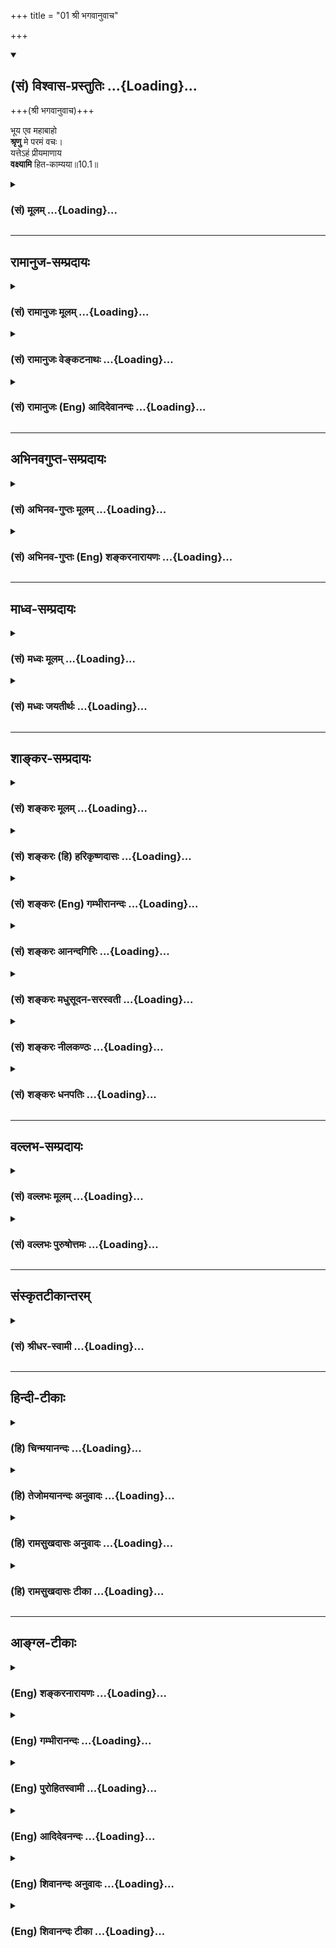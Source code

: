 +++
title = "01 श्री भगवानुवाच"

+++
<div class="js_include" newlevelforh1="2" title="(सं) विश्वास-प्रस्तुतिः" unfilled url="/purANam_vaiShNavam/mahAbhAratam/06-bhIShma-parva/03-bhagavad-gItA-parva/saMskRtam/vishvAsa-prastutiH/10_vibhUti-vistAra-yoga/01_shrI_bhagavAnuvAc.md">
<details open><summary><h2>(सं) विश्वास-प्रस्तुतिः ...{Loading}...</h2></summary>

+++(श्री भगवानुवाच)+++

भूय एव महाबाहो  
**श्रृणु** मे परमं वचः।  
यत्तेऽहं प्रीयमाणाय  
**वक्ष्यामि** हित-काम्यया॥10.1॥
</details>
</div>
<div class="js_include collapsed" newlevelforh1="3" title="(सं) मूलम्" unfilled url="/purANam_vaiShNavam/mahAbhAratam/06-bhIShma-parva/03-bhagavad-gItA-parva/saMskRtam/mUlam/10_vibhUti-vistAra-yoga/01_shrI_bhagavAnuvAc.md">
<details><summary><h3>(सं) मूलम् ...{Loading}...</h3></summary>

श्री भगवानुवाच  
भूय एव महाबाहो श्रृणु मे परमं वचः।  
यत्तेऽहं प्रीयमाणाय वक्ष्यामि हितकाम्यया।।10.1।।
</details>
</div>


_________________
## रामानुज-सम्प्रदायः
<div class="js_include collapsed" newlevelforh1="3" title="(सं) रामानुजः मूलम्" unfilled url="/purANam_vaiShNavam/mahAbhAratam/06-bhIShma-parva/03-bhagavad-gItA-parva/saMskRtam/rAmAnujaH/mUlam/10_vibhUti-vistAra-yoga/01_shrI_bhagavAnuvAc.md">
<details><summary><h3>(सं) रामानुजः मूलम् ...{Loading}...</h3></summary>


भक्तियोगः सपरिकर उक्तः । इदानीं भक्त्युत्पत्तये तद्विवृद्धये च भ्गवतो निरङ्कुशाइश्वर्यादिकल्याणगुणगणानन्त्यम्, कृत्स्नस्य जगतस् तच्छरीरतया तदात्मकत्वेन तत्प्रवर्त्यत्वं च प्रपञ्च्यते

।।10.1।। श्री भगवानुवाच -- मम माहात्म्यं श्रुत्वा **प्रीयमाणाय ते**
मद्भक्त्युत्पत्तिविवृद्धिरूपहितकामनाय **भूयः** मन्माहात्म्यप्रपञ्चविषयम्
**एव परमं वचो यद् वक्ष्यामि तद्** अवहितमनाः **श्रृणु।**

</details>
</div>
<div class="js_include collapsed" newlevelforh1="3" title="(सं) रामानुजः वेङ्कटनाथः" unfilled url="/purANam_vaiShNavam/mahAbhAratam/06-bhIShma-parva/03-bhagavad-gItA-parva/saMskRtam/rAmAnujaH/venkaTanAthaH/10_vibhUti-vistAra-yoga/01_shrI_bhagavAnuvAc.md">
<details><summary><h3>(सं) रामानुजः वेङ्कटनाथः ...{Loading}...</h3></summary>

  
  
।।10.1।। दशमसङ्गतिं वक्तुं नवमार्थं सप्तमप्रभृत्यध्यायत्रयार्थं वा
सङ्गृह्याह -- भक्तियोग इति। स्वकल्याणगुणानन्त्यं कृत्स्नस्वाधीनतामतिः।
भक्त्युत्पत्तिविवृद्ध्यर्था विस्तीर्णा दशमोदिता \[गी.सं.14\] इति
सङ्ग्रहश्लोकं व्याकुर्वन् सङ्गतिमाह -- इदानीमिति। पूर्वत्र
सपरिकरभक्तियोगस्वरूपप्रपञ्चनपरतया स्वकल्याणगुणादेः सङ्ग्रहेण कथनम् इह तु
तत्प्रपञ्चनमित्यवसरप्राप्तिरपौनरुक्त्यं चविस्तीर्णा इत्यनेन विवक्षितमिति
दर्शयितुंइदानीं प्रपञ्च्यत इति पदद्वयम्। अर्जुनस्य
वक्ष्यमाणार्थश्रवणयोग्यत्वं तस्यार्थस्य च परमहितसाधनत्वादिकं च वदन्
सोपच्छन्दनं सावधानयतिभूय एव इति श्लोकेन। प्रश्नमन्तरेणापि स्वयमेव
प्रतिपादने हेतुःप्रीयमाणाय इत्यनेनोच्यत इत्यभिप्रयंस्तादृशप्रीतेर्विषयं
दर्शयतिमम माहात्म्यं श्रुत्वेति। बाहुशालिनां हि परोत्कर्षकथनमसूयावहम्
भवतस्तु शिशुपालादिव्याकुले जगति भाग्यवशादीदृशी प्रीतिः
सञ्जातेतिमहाबाहोप्रीयमाणाय इत्यनयोर्भावः। यद्वा बाहुबलाद्यथा ते
बाह्यशत्रुविजयः; तथा मद्विषयप्रीतिबलादान्तरशत्रवोऽपि त्वया जिता इति
भावः। प्रकरणादर्थस्वभावाच्च हितं विशिनष्टि --
मद्भक्त्युत्पत्तिविवृद्धिरूपेति। सर्वपापैः प्रमुच्यते
\[10।3\]सोऽविकम्प्येन योगेन युज्यते \[10।7\] इति हि वक्ष्यत इति भावः।
उक्तमात्रस्य पुनरभिधाने प्रयोजनाभावात्भूय एव इत्यनेन
प्रक्रान्तगुह्यतमानुबन्ध्यर्थप्रपञ्चनरूपत्वं विवक्षितमित्यभिप्रायेण --
भूयो मन्माहात्म्यप्रपञ्चनविषयमेवेत्युक्तम्। एतेनैव वचसः परमत्वे हेतुरपि
दर्शितः। शृण्वत एवार्जुनस्य पुनःश्रृणु इति विधानं
विशिष्टश्रवणार्थमित्यभिप्रायेणाह -- तदवहितमना इति। पूर्वमनसूयवे
दोषनिवृत्त्या गहनमात्रमुक्तम् इदानीमुच्यमाने प्रीयमाणाय
गुणसम्पत्त्यातिगहनमुच्यते अतस्त्वयाऽत्यन्तावहितेन भवितव्यमिति भावः।  
  

</details>
</div>
<div class="js_include collapsed" newlevelforh1="3" title="(सं) रामानुजः (Eng) आदिदेवानन्दः" unfilled url="/purANam_vaiShNavam/mahAbhAratam/06-bhIShma-parva/03-bhagavad-gItA-parva/saMskRtam/rAmAnujaH/english/AdidevAnandaH/10_vibhUti-vistAra-yoga/01_shrI_bhagavAnuvAc.md">
<details><summary><h3>(सं) रामानुजः (Eng) आदिदेवानन्दः ...{Loading}...</h3></summary>

10.1 The Lord said Listen with rapt attention to these words which I
shall utter - words which are supreme and which give you a much wider
understanding of My greatness. I shall speak out to you about the rise
and growth of devotion to Me, as you are pleased with listening to My
greatness and as I too love you.

</details>
</div>


_________________
## अभिनवगुप्त-सम्प्रदायः
<div class="js_include collapsed" newlevelforh1="3" title="(सं) अभिनव-गुप्तः मूलम्" unfilled url="/purANam_vaiShNavam/mahAbhAratam/06-bhIShma-parva/03-bhagavad-gItA-parva/saMskRtam/abhinava-guptaH/mUlam/10_vibhUti-vistAra-yoga/01_shrI_bhagavAnuvAc.md">
<details><summary><h3>(सं) अभिनव-गुप्तः मूलम् ...{Loading}...</h3></summary>

।।10.1 -- 10.5।। प्राक्तनैर्नवभिरध्यायैर्य एवार्थो लक्षितः; स एव
प्रतिपदपाठैरस्मिन्नध्याये प्रतायते। तथा चाह -- भूय एव इति। उक्तमेवार्थं
स्फुटीकर्तुं +++(;N;K विस्पष्टीकर्तुं)+++ पुनः कथ्यमानं श्रृण्विति। अर्जुनोऽपि
एवमेवाभिधास्यति भूयः कथय +++(X; 18)+++ इति। इत्यध्यायतात्पर्यम्। शिष्टं
निगदव्याख्यातमिति ( -- व्याख्यानमिति) किं पुनरुक्तेन सन्दिग्धं तु
निर्णेष्यते। भूय इत्यादि पृथग्विधा इत्यन्तम्। असंमोहः उत्साहः।

</details>
</div>
<div class="js_include collapsed" newlevelforh1="3" title="(सं) अभिनव-गुप्तः (Eng) शङ्करनारायणः" unfilled url="/purANam_vaiShNavam/mahAbhAratam/06-bhIShma-parva/03-bhagavad-gItA-parva/saMskRtam/abhinava-guptaH/english/shankaranArAyaNaH/10_vibhUti-vistAra-yoga/01_shrI_bhagavAnuvAc.md">
<details><summary><h3>(सं) अभिनव-गुप्तः (Eng) शङ्करनारायणः ...{Loading}...</h3></summary>

10.1 See Comment under 10.5

</details>
</div>


_________________
## माध्व-सम्प्रदायः
<div class="js_include collapsed" newlevelforh1="3" title="(सं) मध्वः मूलम्" unfilled url="/purANam_vaiShNavam/mahAbhAratam/06-bhIShma-parva/03-bhagavad-gItA-parva/saMskRtam/madhvaH/mUlam/10_vibhUti-vistAra-yoga/01_shrI_bhagavAnuvAc.md">
<details><summary><h3>(सं) मध्वः मूलम् ...{Loading}...</h3></summary>

।।10.1।। म्। उपासनार्थं विभूतीः विशेषणकारणत्वं च केषाञ्चिदनेनाध्यायेनाह
-- प्रीयमाणाय श्रुत्वा सन्तोषं प्राप्नुवते।

</details>
</div>
<div class="js_include collapsed" newlevelforh1="3" title="(सं) मध्वः जयतीर्थः" unfilled url="/purANam_vaiShNavam/mahAbhAratam/06-bhIShma-parva/03-bhagavad-gItA-parva/saMskRtam/madhvaH/jayatIrthaH/10_vibhUti-vistAra-yoga/01_shrI_bhagavAnuvAc.md">
<details><summary><h3>(सं) मध्वः जयतीर्थः ...{Loading}...</h3></summary>

।।10.1।। प्रकृतसङगतत्वेनाध्यायप्रतिपाद्यं दर्शयति -- **उपासनार्थ**मिति।
षष्ठे ध्यानमुक्तं तन्नवमान्तेमन्मना भव इति स्मारितं; तच्च ध्येयसापेक्षं;
विशिष्टाधिकारिणां च भगवद्विभूतय उपास्या अतस्ता आहानेन दशमाध्यायेन।
तत्रादौ केषाञ्चिद्बुद्ध्यादीनां महर्ष्यादीनां च विशेषकारणत्वमपि भगवत
आहेत्यर्थः। विभूतिशब्दार्थस्तात्पर्यनिर्णयेऽभिहितः।
तदुक्तेर्भूयस्त्वात्प्रथममुपादानम्। अत एवैकवाक्यता। ननु विभूतयःरसोऽहं
\[7।8\] इत्यादिनोक्ता एव सत्यम्; अत एवविस्तरेणात्मनः \[10।18\] इति
वक्ष्यति विशेषकारणत्वं नाम सामर्थ्यातिशयोपेततया निर्माणम्।
प्राक्शोकसंविग्नमानसः \[1।47\] इत्युक्तम्; तद्विरुद्धं कथंप्रीयमाणाय
इत्युच्यत इत्यतो व्याचष्टे -- **प्रीयमाणाये**ति। पूर्वं बन्धुस्नेहाच्छोक
उक्तः; इदानीं भगवद्वचनश्रवणनिमित्तात्सन्तोषप्राप्तिः
श्रोतृत्वसम्पत्प्रतिपादनायोच्यत इति न विरोध इति भावः।

</details>
</div>


_________________
## शाङ्कर-सम्प्रदायः
<div class="js_include collapsed" newlevelforh1="3" title="(सं) शङ्करः मूलम्" unfilled url="/purANam_vaiShNavam/mahAbhAratam/06-bhIShma-parva/03-bhagavad-gItA-parva/saMskRtam/shankaraH/mUlam/10_vibhUti-vistAra-yoga/01_shrI_bhagavAnuvAc.md">
<details><summary><h3>(सं) शङ्करः मूलम् ...{Loading}...</h3></summary>

सप्तमे अध्याये भगवतस्तत्त्वं विभूतयश्च प्रकाशिताः, नवमे च । अथ इदानीं येषु येषु भावेषु चिन्त्यो भगवान् , ते ते भावा वक्तव्याः, तत्त्वं च भगवतो वक्तव्यम् उक्तमपि, दुर्विज्ञेयत्वात् , इत्यतः श्रीभगवानुवाच —

।।10.1।। --,**भूयः एव भूयः** पुनः हे **महाबाहो श्रृणु** मे मदीयं
**परमं** प्रकृष्टं निरतिशयवस्तुनः प्रकाशकं **वचः** वाक्यं **यत्** परमं
ते तुभ्यं **प्रीयमाणाय** -- मद्वचनात् प्रीयसे त्वम् अतीव अमृतमिव पिबन्;
ततः -- **वक्ष्यामि हितकाम्यया** हितेच्छया।। किमर्थम् अहं वक्ष्यामि इत्यत
आह --,

</details>
</div>
<div class="js_include collapsed" newlevelforh1="3" title="(सं) शङ्करः (हि) हरिकृष्णदासः" unfilled url="/purANam_vaiShNavam/mahAbhAratam/06-bhIShma-parva/03-bhagavad-gItA-parva/saMskRtam/shankaraH/hindI/harikRShNadAsaH/10_vibhUti-vistAra-yoga/01_shrI_bhagavAnuvAc.md">
<details><summary><h3>(सं) शङ्करः (हि) हरिकृष्णदासः ...{Loading}...</h3></summary>

।।10.1।। सातवें और नवें अध्यायमें भगवान्के तत्त्वका और विभूतियोंका वर्णन
किया गया। अब जिनजिन भावोंमें भगवान् चिन्तन किये जाने योग्य हैं उनउन
भावोंका वर्णन किया जाना चाहिये। यद्यपि भगवान्का तत्त्व पहले कहा गया है
परंतु दुर्विज्ञेय होनेके कारण फिर भी उसका वर्णन होना चाहिये; इसलिये
श्रीभगवान् बोले --, हे महाबाहो फिर भी तू मेरे परम उत्तम निरतिशय वस्तुको
प्रकाशित करनेवाले वाक्य सुन; जो कि मैं तुझ प्रसन्न होनेवालेके हितकी
इच्छासे कहूँगा। मेरे वचनोंको सुनकर तू अमृतपान करता हुआसा अत्यन्त प्रसन्न
होता है; इसीलिये मैं तुझसे यह परम वाक्य कहने लगा हूँ।  
  
,

</details>
</div>
<div class="js_include collapsed" newlevelforh1="3" title="(सं) शङ्करः (Eng) गम्भीरानन्दः" unfilled url="/purANam_vaiShNavam/mahAbhAratam/06-bhIShma-parva/03-bhagavad-gItA-parva/saMskRtam/shankaraH/english/gambhIrAnandaH/10_vibhUti-vistAra-yoga/01_shrI_bhagavAnuvAc.md">
<details><summary><h3>(सं) शङ्करः (Eng) गम्भीरानन्दः ...{Loading}...</h3></summary>

10.1 O mighty-armed one, srnu, listen; bhuyah eva, over agiain; me, to
My; paramam, supreme; vacah, utterance, which is expressive of the
transcendental Reality; yat, which supreme Truth; aham, I; vaksyami,
shall speak; te, to you; priyamanaya, who take delight (in it). You
become greatly pleased by My utterance, like one drinking ambrosia.
Hence, I shall speak to you hita-kamyaya, wishing your welfare. 'Why
shall I speak;' In answer to this the Lord says:

</details>
</div>
<div class="js_include collapsed" newlevelforh1="3" title="(सं) शङ्करः आनन्दगिरिः" unfilled url="/purANam_vaiShNavam/mahAbhAratam/06-bhIShma-parva/03-bhagavad-gItA-parva/saMskRtam/shankaraH/AnandagiriH/10_vibhUti-vistAra-yoga/01_shrI_bhagavAnuvAc.md">
<details><summary><h3>(सं) शङ्करः आनन्दगिरिः ...{Loading}...</h3></summary>

।।10.1।। अध्यायद्वये सिद्धमर्थं संक्षेपतोऽनुभाषते -- **सप्तम इति।**
तत्त्वं सोपाधिकं निरुपाधिकं च। विभूतयः
सविशेषनिर्विशेषरूपप्रतिपत्त्युपयोगिन्यः। उत्तराध्यायस्याध्यायद्वयेन
संबन्धं वदन्नध्यायान्तरमवतारयति -- **अथेति।** वक्तव्याः सविशेषध्याने
निर्विशेषप्रतिपत्तौ च शेषत्वेनेति शेषः। ननु सविशेषं निर्विशेषं च भगवतो
रूपं प्रागेव तत्र तत्रोक्तं तत्किमिति पुनरुच्यते तत्राह --
**उक्तमपीति।** यद्यपि तत्र तत्र तत्त्वमुक्तं तथापि पुनर्वक्तव्यं
दुर्विज्ञेयत्वादिति यतो मन्यतेऽत इति योजना। प्रकृष्टत्वं वचसः स्पष्टयति
-- **निरतिशयेति।** तदेव वचो विशिनष्टि -- **यत्परममिति।**
सकृदुक्तेरर्थसिद्धेरसकृदुक्तिरनर्थिकेत्याशङ्क्याह -- **प्रीयमाणायेति।**
ततो वक्ष्यामि तुभ्यमिति पूर्वेण संबन्धः। हितं दुर्विज्ञेयं
तत्त्वज्ञानम्।

</details>
</div>
<div class="js_include collapsed" newlevelforh1="3" title="(सं) शङ्करः मधुसूदन-सरस्वती" unfilled url="/purANam_vaiShNavam/mahAbhAratam/06-bhIShma-parva/03-bhagavad-gItA-parva/saMskRtam/shankaraH/madhusUdana-sarasvatI/10_vibhUti-vistAra-yoga/01_shrI_bhagavAnuvAc.md">
<details><summary><h3>(सं) शङ्करः मधुसूदन-सरस्वती ...{Loading}...</h3></summary>

।।10.1।। यद्राजविद्या किल राजगुह्यं पवित्रमेकं निजरूपरूपम्। येनोपदिष्टं
श्रुतिवाक्यमाद्यं तं काशिराजं गुरुराजमीडे।। एवं
सप्तमाष्टमनवमैस्तत्पदार्थस्य भगवतस्तत्त्वं सोपाधिकं निरुपाधिकं च
दर्शितं; तस्य च विभूतयः सोपाधिकस्य ध्याने निरुपाधिकस्य ज्ञाने
चोपायभूताःरसोऽहमप्सु कौन्तेय इत्यादिना सप्तमे;अहं क्रतुरहं यज्ञः
इत्यादिना नवमे च सङ्क्षेपेणोक्ताः। अथेदानीं तासां विस्तरो वक्तव्यो भगवतो
ध्यानाय; तत्त्वमपि दुर्विज्ञेयत्वात्पुनस्तस्य वक्तव्यं ज्ञानायेति
दशमोऽध्याय आरभ्यते। तत्र प्रथममर्जुनं प्रोत्साहयितुं श्रीभगवानुवाच --
भूयएव पुनरपि हे महाबाहो; शृणु मे मम परमं प्रकृष्टं वचः। यत्ते तुभ्यं
प्रीयमाणाय मद्वचनादभृतपानादिव प्रीतिमनुभवते वक्ष्याम्यहं परमाप्तस्तव
हितकाम्ययेष्टप्राप्तीच्छया।।

</details>
</div>
<div class="js_include collapsed" newlevelforh1="3" title="(सं) शङ्करः नीलकण्ठः" unfilled url="/purANam_vaiShNavam/mahAbhAratam/06-bhIShma-parva/03-bhagavad-gItA-parva/saMskRtam/shankaraH/nIlakaNThaH/10_vibhUti-vistAra-yoga/01_shrI_bhagavAnuvAc.md">
<details><summary><h3>(सं) शङ्करः नीलकण्ठः ...{Loading}...</h3></summary>

।।10.1।। सप्तमे त्वंपदवाच्योऽर्थो निरूपितः; तदुपासनाच्च
क्रममुक्तिरित्यष्टमे प्रोक्तं; नवमे तत्पदलक्ष्यार्थ उक्तस्तत्प्राप्तये च
विश्वतोमुखं सर्वत्र भगवद्भावभावनात्मकं भगवद्भजनमुक्तम्;
तद्रागद्वेषकलुषितमनसामशक्यमिति मन्वानो भगवांस्तत्सिद्धये स्वविभूतीः
केषुचिदेव पदार्थेषु भगवद्बुद्धिविधानार्थास्तावद्दर्शयति दशमे। तत्फलभूतं
विश्वतोमुखस्योपासनं तेन च विश्वरूपदर्शनमेकादशे। द्वादशे
पुनस्तत्पदलक्ष्यस्याव्यक्तस्योपासनं तदुपासकलक्षणानि चोक्त्वा
उपासनाकाण्डं तत्पदार्थशोधनार्थं समापयिष्यति तत्र वात्सल्यात्स्वयमेव
श्रीभगवानुवाच -- **भूय एवेति।** हे महाबाहो; भूयः प्रागुक्तमपि पुनर्मे
परमं निरतिशयवस्तुनः प्रकाशकं वचः शृणु। प्रीयमाणाय
अमृतपानादिवन्मद्वचनात्प्रीतिमनुभवते वक्ष्यामि। हितकाम्यया तव हितेच्छया।

</details>
</div>
<div class="js_include collapsed" newlevelforh1="3" title="(सं) शङ्करः धनपतिः" unfilled url="/purANam_vaiShNavam/mahAbhAratam/06-bhIShma-parva/03-bhagavad-gItA-parva/saMskRtam/shankaraH/dhanapatiH/10_vibhUti-vistAra-yoga/01_shrI_bhagavAnuvAc.md">
<details><summary><h3>(सं) शङ्करः धनपतिः ...{Loading}...</h3></summary>

।।10.1।। सप्तमेऽध्यायऽष्टमे च भगवतस्तत्त्वं सोपाधिकं विभूतयः
सविशेषबोधोपयोगिन्यः प्रकाशिताः; नवमे च तत्त्वं निरुपाधिकं विभूतयो
निर्विशेषबोधोपायोगिनः। अथेदानीं सविशेषध्याने निर्विशेषज्ञाने चोपायभूता
येषु येषु भावेषु चिन्तयः परमेश्वरस्ते ते भावा वक्त्व्याः; तत्त्वं च
यद्यप्युक्तं तथापि दुर्विज्ञेयत्वात्पुनरपि वक्तव्यमिति मन्यमानो
भगवानुवाच -- भूत इति। भूयएव पुनरपि हे महाबाहो; मे मम परमं प्रकृष्टं वचो
वचनं श्रुणु। वचसः प्रकृष्टं वचो वचनं श्रुणु। वचसः प्रकष्टत्वं च
प्रकृष्टवस्तुप्रकाशकत्वेन यत् परमं वचस्ते तुभ्यं अहं वक्ष्यामि। कुत
इत्यत आह। प्रीयमाणाय यतस्त्वं मद्वचनं श्रृण्वन्नमृतमिव पिबन्नत्यन्तं
प्रीयसेऽतस्त्व हितकाम्यया हितकामनया यद्वक्ष्यामि तच्छ्रण्वित्यर्थः।
श्रुत्वा च महाबाहुत्वं सार्थकं कुर्विति संबोधनाशयः।

</details>
</div>


_________________
## वल्लभ-सम्प्रदायः
<div class="js_include collapsed" newlevelforh1="3" title="(सं) वल्लभः मूलम्" unfilled url="/purANam_vaiShNavam/mahAbhAratam/06-bhIShma-parva/03-bhagavad-gItA-parva/saMskRtam/vallabhaH/mUlam/10_vibhUti-vistAra-yoga/01_shrI_bhagavAnuvAc.md">
<details><summary><h3>(सं) वल्लभः मूलम् ...{Loading}...</h3></summary>

।।10.1।। अथोक्तभक्तिवृद्ध्यर्थं स्वयोगप्रभवं हरिः। भूय एवाहानुपृष्टो
विभूतिं चापि केशवः।।1।।  
  
सच्चिदानन्दसम्भूतं जगदेतत्सदा(मदा)त्मकम्। इति सर्वात्मदृष्ट्यर्थं
सर्वस्याह विभूतिताम्।।2।।  
  
पूर्णस्य तत्पूर्णमदः पूर्णमेवावशिष्यते। इति श्रुत्यांशिनो
विष्णोस्तथात्वे नास्त्यपूर्णता।।3।।  
  
समुद्रस्येव पूर्णस्य कोटिब्रह्माण्डदेहिनः। सर्वा विभूतयस्तस्य मुख्या
एवात्र कीर्त्तिताः।।4।। तथाहि श्रीभगवानुवाच -- भूय एवेति।
स्वधर्मानुष्ठानार्थं विद्यमानौ महान्तौ बाहू यस्य हे महाबाहो भूयस्तन्मे
वचः श्रृणु; यत्तेऽहं वक्ष्यामि हितकाम्यया। किम्भूताय मन्माहात्म्यं
श्रुत्वा प्रीयमाणाय। वचश्च किम्भूतं परमं मद्योगवैभवज्ञापनविषयकम्।

</details>
</div>
<div class="js_include collapsed" newlevelforh1="3" title="(सं) वल्लभः पुरुषोत्तमः" unfilled url="/purANam_vaiShNavam/mahAbhAratam/06-bhIShma-parva/03-bhagavad-gItA-parva/saMskRtam/vallabhaH/puruShottamaH/10_vibhUti-vistAra-yoga/01_shrI_bhagavAnuvAc.md">
<details><summary><h3>(सं) वल्लभः पुरुषोत्तमः ...{Loading}...</h3></summary>

  
  
।।10.1।। नवमे भक्तिरूपं यदुक्तं तत्सिद्धये हरिः। स्वविभूतिस्वरूपं च कृपया
दशमेऽब्रवीत्।।1।। पूर्वाध्याये सर्वकर्मसमर्पणमुक्तं; ततश्च
भक्तिकरणमाज्ञप्तम्; तच्च स्वरूपाज्ञानेन कृतमप्यकृतप्रायमिति
स्वरूपज्ञानार्थं स्वस्वरूपं स्वविभूतिरूपं वदन् पार्थं श्रवणार्थं
सावधानतया सम्मुखीकुर्वन् प्रतिजानीते -- श्रीभगवानुवाच भूय एवेति। हे
महाबाहो भजनौपयिककृपाशक्तिमन् भूय एव पुनरपि मम वचनश्रवणेन प्रीयमाणाय
परमानन्दं प्राप्नुवते ते हितकाम्यया यदहं वक्ष्यामि तत् परमं परो मीयते
ज्ञायतेऽनेनेति परमार्थरूपमुत्कृष्टं मे वचः शृणु। प्रीयमाणाय इति
पदेनान्येभ्योऽवक्तव्यत्वं गोप्यत्वं च ज्ञापितम्। हितकाम्यया इतिपदेन
परमकृपा दर्शिता।  
  

</details>
</div>


_________________
## संस्कृतटीकान्तरम्
<div class="js_include collapsed" newlevelforh1="3" title="(सं) श्रीधर-स्वामी" unfilled url="/purANam_vaiShNavam/mahAbhAratam/06-bhIShma-parva/03-bhagavad-gItA-parva/saMskRtam/shrIdhara-svAmI/10_vibhUti-vistAra-yoga/01_shrI_bhagavAnuvAc.md">
<details><summary><h3>(सं) श्रीधर-स्वामी ...{Loading}...</h3></summary>

।।10.1।। उक्ताः संक्षेपतः पूर्वं सप्तमादौ विभूतयः। दशमे ता वितन्यन्ते
सर्वत्रेश्वरदृष्टये।।1।।  
  
एवं तावत्सप्तमादिभिस्त्रिभिरध्यायैर्भजनीयं परमेश्वररूपं निरूपितम्।
तद्विभूतयश्च सप्तमेरसोऽहमप्सु कौन्तेय इत्यादिना संक्षेपतो दर्शिताः।
अष्टमे चअधियज्ञोऽहमेवात्र इत्यादिना; नवमे चअहं ऋतुरहं यज्ञः इत्यादिना।
अथेदानीं ता एव विभूतीः प्रपञ्चयिष्यन् स्वभक्तेश्चावश्यंकरणीयत्वं
वर्णयिष्यन् श्रीभगवानुवाच **-- भूय एवेति।** महान्तौ
युद्धादिस्वधर्मानुष्ठाने महत्परिचर्यायां वा कुशलौ बाहू यस्य हे महाबाहो;
भूयएव पुनरपि मे वचः शृणु। कथंभूतम्। परमं परमात्मनिष्ठं मद्वचनामृतेनैव
प्रीतिं प्राप्नुवते ते तुभ्यं हितकाम्यया हितेच्छया यदहं वक्ष्यामि तत्।

</details>
</div>


_________________
## हिन्दी-टीकाः
<div class="js_include collapsed" newlevelforh1="3" title="(हि) चिन्मयानन्दः" unfilled url="/purANam_vaiShNavam/mahAbhAratam/06-bhIShma-parva/03-bhagavad-gItA-parva/hindI/chinmayAnandaH/10_vibhUti-vistAra-yoga/01_shrI_bhagavAnuvAc.md">
<details><summary><h3>(हि) चिन्मयानन्दः ...{Loading}...</h3></summary>

।।10.1।। प्रथम अध्याय के अनिश्चय की स्थिति में देखे गये कम्पित अर्जुन ने
अब तक एक अतुलनीय आन्तरिक सन्तुलन प्राप्त कर लिया था। हिन्दू दर्शन के
बुद्धिमत्तापूर्वक किये गये अध्ययन से; जो आन्तरिक शान्ति प्राप्त होती है;
उसे भगवान् इस अध्याय के प्रारम्भ में ही अपने शिष्य अर्जुन को प्रीयमाण
कहकर स्पष्ट करते हैं। प्रीयमाण का अर्थ है जो प्रसन्न हो। यहाँ अर्जुन की
प्रसन्नता का कारण भगवान् के उपदेश का श्रवण है। शिष्यों के उत्साह एवं
रुचिपूर्ण श्रवण से गुरु का उत्साह भी द्विगुणित हो जाता है। वेदान्त दर्शन
के गूढ़ अभिप्रायों को अधिकाधिक समझने पर आन्तरिक शान्ति और सन्तोष का
अनुभव हुए बिना नहीं रह सकता। गीताचार्य श्रीकृष्ण पुन उत्साह से भरकर इस
ज्ञान का विस्तार से वर्णन करते हैं। पुन तुम मेरे परम वचनों को सुनो; जो
मैं तुम्हारे हित की इच्छा से कहूँगा। यहाँ अर्जुन को महाबाहो कहकर सम्बोधित
किया गया है। यह सम्बोधन अर्जुन को इस बात का स्मरण कराता है कि उसको अपने
आन्तरिक जीवन में भी एक वीर पुरुष के समान प्राप्त परिस्थिति में से ही एक
दिव्य आनन्द के राज्य का निर्माण करना चाहिए; जो कि उसकी वास्तविक धरोहर है
यह स्पष्ट है कि भगवान् का प्रवचन किसी लौकिक विषय पर न होकर मनुष्य में ही
निहित आध्यात्मिक श्रेष्ठता की सम्भावनाओं तथा उन्हें उजागर करने के उपायों
पर है क्योंकि यहाँ कहा गया है कि तुम मेरे परम वचनों को सुनो; जो मैं
तुम्हारे (आध्यात्मिक) हित की इच्छा से कहूंगा। पुन प्रवचन प्रारम्भ करने का
क्या प्रयोजन है; इसे वे अब बताते हैं --

</details>
</div>
<div class="js_include collapsed" newlevelforh1="3" title="(हि) तेजोमयानन्दः अनुवादः" unfilled url="/purANam_vaiShNavam/mahAbhAratam/06-bhIShma-parva/03-bhagavad-gItA-parva/hindI/tejomayAnandaH/anuvAdaH/10_vibhUti-vistAra-yoga/01_shrI_bhagavAnuvAc.md">
<details><summary><h3>(हि) तेजोमयानन्दः अनुवादः ...{Loading}...</h3></summary>

।।10.1।। श्रीभगवान् ने कहा -- हे महाबाहो ! पुन: तुम मेरे परम वचनों का
श्रवण करो, जो मैं तुझ अतिशय प्रेम रखने वाले के लिये हित की इच्छा से
कहूँगा।।

</details>
</div>
<div class="js_include collapsed" newlevelforh1="3" title="(हि) रामसुखदासः अनुवादः" unfilled url="/purANam_vaiShNavam/mahAbhAratam/06-bhIShma-parva/03-bhagavad-gItA-parva/hindI/rAmasukhadAsaH/anuvAdaH/10_vibhUti-vistAra-yoga/01_shrI_bhagavAnuvAc.md">
<details><summary><h3>(हि) रामसुखदासः अनुवादः ...{Loading}...</h3></summary>

।।10.1।। श्रीभगवान् बोले -- हे महाबाहो अर्जुन ! मेरे परम वचनको तुम फिर
भी सुनो, जिसे मैं तुम्हारे हितकी कामनासे कहूँगा; क्योंकि तुम मेरेमें
अत्यन्त प्रेम रखते हो।

</details>
</div>
<div class="js_include collapsed" newlevelforh1="3" title="(हि) रामसुखदासः टीका" unfilled url="/purANam_vaiShNavam/mahAbhAratam/06-bhIShma-parva/03-bhagavad-gItA-parva/hindI/rAmasukhadAsaH/TIkA/10_vibhUti-vistAra-yoga/01_shrI_bhagavAnuvAc.md">
<details><summary><h3>(हि) रामसुखदासः टीका ...{Loading}...</h3></summary>

।।10.1।।***व्याख्या--'*भूयः एव'--**भगवान्की विभूतियोंको तत्त्वसे
जाननेपर भगवान्में भक्ति होती है, प्रेम होता है। इसलिये कृपावश होकर
भगवान्ने सातवें अध्यायमें (8वें श्लोकसे 12वें श्लोकतक) कारणरूपसे सत्रह
विभूतियाँ और नवें अध्यायमें (16वें श्लोकसे 19वें श्लोकतक) कार्यकारणरूपसे
सैंतीस विभूतियाँ बतायीं। अब यहाँ और भी विभूतियाँ बतानेके लिये **(टिप्पणी
प₀ 535.1)** तथा (गीता 8। 14 एवं 9। 22, 34 में कही हुई) भक्तिका और भी
विशेषतासे वर्णन करनेके लिये भगवान् '**भूयः एव'** कहते हैं।  
  
**'श्रृणु मे परमं वचः' --** भगवान्के मनमें अपनी महिमाकी बात, अपने हृदयकी
बात, अपने प्रभावकी बात कहनेकी विशेष आ रही है **(टिप्पणी प₀ 535.2)**।
इसलिये वे अर्जुनसे कहते हैं कि 'तू फिर मेरे परम वचनको सुन'।  
  
दूसरा भाव यह है कि भगवान् जहाँ-जहाँ अर्जुनको अपनी विशेष महत्ता, प्रभाव,
ऐश्वर्य आदि बताते हैं अर्थात् अपने-आपको खोल करके बताते हैं, वहाँ-वहाँ वे
परम वचन, रहस्य आदि शब्दोंका प्रयोग करते हैं; जैसे--चौथे अध्यायके तीसरे
श्लोकमें '**'रहस्यं ह्येतदुत्तमम्'** पदोंसे बताते हैं कि जिसने सूर्यको
उपदेश दिया था, वही मैं तेरे रथके घोड़े हाँकता हुआ तेरे सामने बैठा हूँ।
अठारहवें अध्यायके चौंसठवें श्लोकमें **'श्रृणु मे परमं वचः'** पदोंसे यह
परम वचन कहते हैं कि तू सम्पूर्ण धर्मोंका निर्णय करनेकी झंझटको छोड़कर एक
मेरी शरणमें आ जा मैं तुझे सम्पूर्ण पापोंसे मुक्त कर दूँगा, चिन्ता मत कर
(18। 66)। यहाँ '**'श्रृणु मे परमं वचः'** पदोंसे भगवान्का आशय है कि
प्राणियोंके अनेक प्रकारके भाव मेरेसे ही पैदा होते हैं और मेरेमें ही
भक्तिभाव रखनेवाले सात महर्षि, चार सनकादि तथा चौदह मनु -- ये सभी मेरे
मनसे पैदा होते हैं। तात्पर्य यह है कि सबके मूलमें मैं ही हूँ। जैसे आगे
तेरहवें अध्यायमें ज्ञानकी बात कहते हुए भी चौदहवें अध्यायके आरम्भमें
भगवान्ने फिर ज्ञानका वर्णन करनेकी प्रतिज्ञा की है, ऐसे ही सातवें और नवें
अध्यायमें ज्ञान-विज्ञानकी बात कहते हुए भी दसवें अध्यायके आरम्भमें फिर
उसी विषयको कहनेकी प्रतिज्ञा करते हैं। चौदहवें अध्यायके आरम्भमें
भगवान्ने,'**'परं भूयः प्रवक्ष्यामि ज्ञानानां ज्ञानमुत्तमम्'** कहा, और
यहाँ (दसवें अध्यायके आरम्भमें) **'श्रृणु मे परमं वचः'** कहा! इनका
तात्पर्य है कि ज्ञानमार्गमें समझकी, विवेक-विचारकी मुख्यता रहती है, अतः
साधक वचनोंको सुन करके विचार-पूर्वक तत्त्वको समझ लेता है। इसलिये वहाँ
**'ज्ञानानां ज्ञानमुत्तमम्'** कहा है। भक्तिमार्गमें श्रद्धाविश्वासकी
मुख्यता रहती है; अतः साधक वचनोंको सुन करके श्रद्धा-विश्वासपूर्वक मान
लेता है। इसलिये यहाँ **'परमं वचः'** कहा गया है।**'यत्तेऽहं प्रीयमाणाय
वक्ष्यामि हितकाम्यया' --** सुननेवाला वक्तामें श्रद्धा और प्रेम रखनेवाला
हो और वक्ताके भीतर सुननेवालेके प्रति कृपापूर्वक हित-भावना हो तो वक्ताके
वचन, उसके द्वारा कहा हुआ विषय श्रोताके भीतर अटलरूपसे जम जाता है। इससे
श्रोताकी भगवान्में स्वतः रुचि पैदा हो जाती है, भक्ति हो जाती है, प्रेम
हो जाता है। यहाँ **'हितकाम्यया'** पदसे एक शङ्का हो सकती है कि भगवान्ने
गीतामें जगह-जगह कामनाका निषेध किया है, फिर वे स्वयं अपनेमें कामना क्यों
रखते हैं; इसका समाधान यह है कि वास्तवमें अपने लिये भोग, सुख, आराम आदि
चाहना ही 'कामना' है। दूसरोंके हितकी कामना 'कामना' है ही नहीं। दूसरोंके
हितकी कामना तो त्याग है और अपनी कामनाको मिटानेका मुख्य साधन है। इसलिये
भगवान् सबको धारण करनेके लिये आदर्शरूपसे कह रहे हैं कि जैसे मैं हितकी
कामनासे कहता हूँ, ऐसे ही मनुष्यमात्रको चाहिये कि वह प्राणिमात्रके हितकी
कामनासे ही सबके साथ यथायोग्य व्यवहार करे। इससे अपनी कामना मिट जायगी और
कामना मिटनेपर मेरी प्राप्ति सुगमतासे हो जायगी। प्राणिमात्रके हितकी कामना
रखनेवालेको मेरे सगुण स्वरूपकी प्राप्ति भी हो जाती है -- **'ते
प्राप्नुवन्ति मामेव सर्वभूतहिते रताः'** (गीता 12। 4); और निर्गुण
स्वरूपकी प्राप्ति भी हो जाती है-- **'लभन्ते ब्रह्मनिर्वाणं ৷৷.
सर्वभूतहिते रताः'** (गीता 5। 25)।  
  
***सम्बन्ध--***परम वचनके विषयमें, जिसे मैं आगे कहूँगा, मेरे सिवाय
पूरा-पूरा बतानेवाला अन्य कोई नहीं मिल सकता। इसका कारण क्या है इसे भगवान्
आगेके श्लोकमें बताते हैं।

</details>
</div>


_________________
## आङ्ग्ल-टीकाः
<div class="js_include collapsed" newlevelforh1="3" title="(Eng) शङ्करनारायणः" unfilled url="/purANam_vaiShNavam/mahAbhAratam/06-bhIShma-parva/03-bhagavad-gItA-parva/english/shankaranArAyaNaH/10_vibhUti-vistAra-yoga/01_shrI_bhagavAnuvAc.md">
<details><summary><h3>(Eng) शङ्करनारायणः ...{Loading}...</h3></summary>

10.1. The Bhagavat said O mighty-armed \[Arjuna\] ! Yet, again listen to
My best message, which, with good intention, I shall declare to you, who
are dear to Me.

</details>
</div>
<div class="js_include collapsed" newlevelforh1="3" title="(Eng) गम्भीरानन्दः" unfilled url="/purANam_vaiShNavam/mahAbhAratam/06-bhIShma-parva/03-bhagavad-gItA-parva/english/gambhIrAnandaH/10_vibhUti-vistAra-yoga/01_shrI_bhagavAnuvAc.md">
<details><summary><h3>(Eng) गम्भीरानन्दः ...{Loading}...</h3></summary>

10.1 The Blessed Lord said O mighty-armed one, listen over again ot My
supreme utterance, which I, wishing your welfare, shall speak to you who
take delight (in it).

</details>
</div>
<div class="js_include collapsed" newlevelforh1="3" title="(Eng) पुरोहितस्वामी" unfilled url="/purANam_vaiShNavam/mahAbhAratam/06-bhIShma-parva/03-bhagavad-gItA-parva/english/purohitasvAmI/10_vibhUti-vistAra-yoga/01_shrI_bhagavAnuvAc.md">
<details><summary><h3>(Eng) पुरोहितस्वामी ...{Loading}...</h3></summary>

10.1 "Lord Shri Krishna said: Now, O Prince! Listen to My supreme
advice, which I give thee for the sake of thy welfare, for thou art My
beloved.

</details>
</div>
<div class="js_include collapsed" newlevelforh1="3" title="(Eng) आदिदेवनन्दः" unfilled url="/purANam_vaiShNavam/mahAbhAratam/06-bhIShma-parva/03-bhagavad-gItA-parva/english/AdidevanandaH/10_vibhUti-vistAra-yoga/01_shrI_bhagavAnuvAc.md">
<details><summary><h3>(Eng) आदिदेवनन्दः ...{Loading}...</h3></summary>

10.1 The Lord said Further said, O Arjuna, listen to My Supreme word.
Desirous of your good, I shall speak to you who love Me.

</details>
</div>
<div class="js_include collapsed" newlevelforh1="3" title="(Eng) शिवानन्दः अनुवादः" unfilled url="/purANam_vaiShNavam/mahAbhAratam/06-bhIShma-parva/03-bhagavad-gItA-parva/english/shivAnandaH/anuvAdaH/10_vibhUti-vistAra-yoga/01_shrI_bhagavAnuvAc.md">
<details><summary><h3>(Eng) शिवानन्दः अनुवादः ...{Loading}...</h3></summary>

10.1 The Blessed Lord said Again, O mighty-armed Arjuna, listen to my
supreme word which I will declare to thee who who art beloved, for thy
welfare.

</details>
</div>
<div class="js_include collapsed" newlevelforh1="3" title="(Eng) शिवानन्दः टीका" unfilled url="/purANam_vaiShNavam/mahAbhAratam/06-bhIShma-parva/03-bhagavad-gItA-parva/english/shivAnandaH/TIkA/10_vibhUti-vistAra-yoga/01_shrI_bhagavAnuvAc.md">
<details><summary><h3>(Eng) शिवानन्दः टीका ...{Loading}...</h3></summary>

  
  
10.1 भूयः again; एव verily; महाबाहो O mightyarmed; श्रृणु hear; मे My;
परमम् supreme; वचः word; यत् which; ते to thee; अहम् I; प्रीयमाणाय who
art beloved; वक्ष्यामि (I) will declare; हितकाम्यया wishing (thy)
welfare.Commentary I shall repeat what I said before (in the seventh and
the ninth discourses). My essential nature and My manifestations have
already been pointed out. As it is very difficult to understand the
divine nature; I shall describe it once more to you; although it has
been described already. I shall tell you of the divine glories and point
out in which forms of being I should be thought of.I will speak to you
as you are delighted to hear Me. Now your heart is taking delight in
Me.The Lord wants to encourage Arjuna and cheer him up and so He Himself
comes forward to give instructions to Arjuna even without his
reest.Paramam Vachah supreme word. Paramam means supreme; revealing the
unsurpassed truth (Niratisaya Vastu which is Brahman).O Arjuna You are
immensely delighted with My speech; as if you are drinking the
immortalising nectar.

</details>
</div>
